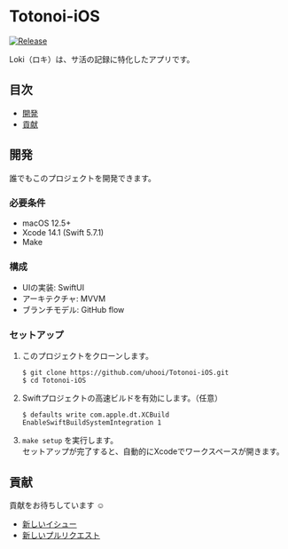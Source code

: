 # Totonoi-iOS

[![Release](https://img.shields.io/github/v/release/uhooi/Totonoi-iOS)](https://github.com/uhooi/Totonoi-iOS/releases/latest)

Loki（ロキ）は、サ活の記録に特化したアプリです。

## 目次

- [開発](#開発)
- [貢献](#貢献)

## 開発

誰でもこのプロジェクトを開発できます。

### 必要条件

- macOS 12.5+
- Xcode 14.1 (Swift 5.7.1)
- Make

### 構成

- UIの実装: SwiftUI
- アーキテクチャ: MVVM
- ブランチモデル: GitHub flow

### セットアップ

1. このプロジェクトをクローンします。  
    ```shell
    $ git clone https://github.com/uhooi/Totonoi-iOS.git
    $ cd Totonoi-iOS
    ```

2. Swiftプロジェクトの高速ビルドを有効にします。（任意）  
    ```shell
    $ defaults write com.apple.dt.XCBuild EnableSwiftBuildSystemIntegration 1
    ```

3. `make setup` を実行します。  
セットアップが完了すると、自動的にXcodeでワークスペースが開きます。

## 貢献

貢献をお待ちしています :relaxed:

- [新しいイシュー](https://github.com/uhooi/Totonoi-iOS/issues/new)
- [新しいプルリクエスト](https://github.com/uhooi/Totonoi-iOS/compare)
